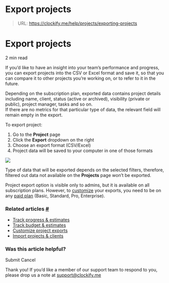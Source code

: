 # Export projects

> URL: https://clockify.me/help/projects/exporting-projects

# Export projects

2 min read

If you’d like to have an insight into your team’s performance and progress, you can export projects into the CSV or Excel format and save it, so that you can compare it to other projects you’re working on, or to refer to it in the future.

Depending on the subscription plan, exported data contains project details including name, client, status (active or archived), visibility (private or public), project manager, tasks and so on.  
If there are no metrics for that particular type of data, the relevant field will remain empty in the export.

To export project:

1. Go to the **Project** page
2. Click the **Export** dropdown on the right
3. Choose an export format (CSV/Excel)
4. Project data will be saved to your computer in one of those formats

![](https://clockify.me/help/wp-content/uploads/2023/09/Screenshot-2023-09-18-at-16.03.45-1-1024x361.png)

Type of data that will be exported depends on the selected filters, therefore, filtered out data not available on the **Projects** page won’t be exported.

Project export option is visible only to admins, but it is available on all subscription plans. However, to [customize](https://clockify.me/help/projects/customize-project-exports) your exports, you need to be on any [paid plan](https://clockify.me/pricing) (Basic, Standard, Pro, Enterprise).

### Related articles [#](#related-articles)

* [Track progress & estimates](https://clockify.me/help/projects/tracking-project-progress)
* [Track budget & estimates](https://clockify.me/help/projects/project-budget)
* [Customize project exports](https://clockify.me/help/projects/customize-project-exports)
* [Import projects & clients](https://clockify.me/help/projects/import-clients-projects)

### Was this article helpful?

Submit
Cancel

Thank you! If you’d like a member of our support team to respond to you, please drop us a note at support@clockify.me